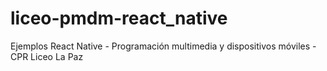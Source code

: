 # liceo-pmdm-react_native
Ejemplos React Native - Programación multimedia y dispositivos móviles - CPR Liceo La Paz
